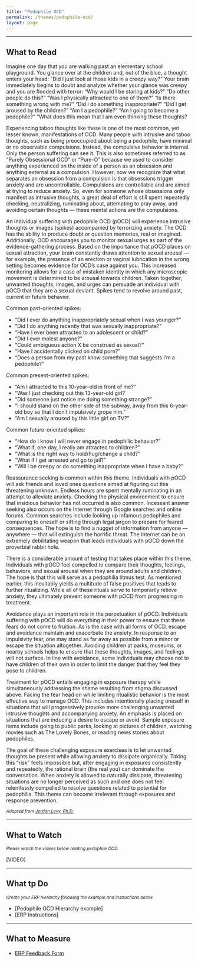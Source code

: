 ```yaml
---
title: "Pedophile OCD"
permalink: /themes/pedophile-ocd/
layout: page
---
```

- - - -

## What to Read
Imagine one day that you are walking past an elementary school playground. You glance over at the children and, out of the blue, a thought enters your head: “Did I just look at those kids in a creepy way?” Your brain immediately begins to doubt and analyze whether your glance was creepy and you are flooded with terror: “Why would I be staring at kids?” “Do other people do this?” “Was I physically attracted to one of them?” “Is there something wrong with me?” “Did I do something inappropriate?” “Did I get aroused by the children?” “Am I a pedophile?” “Am I going to become a pedophile?” “What does this mean that I am even thinking these thoughts? 

Experiencing taboo thoughts like these is one of the most common, yet lesser known, manifestations of OCD. Many people with intrusive and taboo thoughts, such as being preoccupied about being a pedophile, have minimal or no observable compulsions. Instead, the compulsive behavior is internal. Only the person suffering can see it. This is also sometimes referred to as “Purely Obsessional OCD” or “Pure-O” because we used to consider anything experienced on the inside of a person as an obsession and anything external as a compulsion. However, now we recognize that what separates an obsession from a compulsion is that obsessions trigger anxiety and are uncontrollable. Compulsions are controllable and are aimed at trying to reduce anxiety. So, even for someone whose obsessions only manifest as intrusive thoughts, a great deal of effort is still spent repeatedly checking, neutralizing, ruminating about, attempting to pray away, and avoiding certain thoughts — these mental actions are the compulsions. 

An individual suffering with pedophile OCD (pOCD) will experience intrusive thoughts or images (spikes) accompanied by terrorizing anxiety. The OCD has the ability to produce doubt or question memories, real or imagined. Additionally, OCD encourages you to monitor sexual urges as part of the evidence-gathering process. Based on the importance that pOCD places on sexual attraction, your brain constantly draws attention to sexual arousal — for example, the presence of an erection or vaginal lubrication in the wrong setting becomes evidence for OCD’s case against you. This increased monitoring allows for a case of mistaken identity in which any microscopic movement is determined to be arousal towards children. Taken together, unwanted thoughts, images, and urges can persuade an individual with pOCD that they are a sexual deviant. Spikes tend to revolve around past, current or future behavior.

Common past-oriented spikes:
- “Did I ever do anything inappropriately sexual when I was younger?”
- “Did I do anything recently that was sexually inappropriate?”
- “Have I ever been attracted to an adolescent or child?”
- “Did I ever molest anyone?”
- “Could ambiguous action X be construed as sexual?”
- “Have I accidentally clicked on child porn?”
- “Does a person from my past know something that suggests I’m a pedophile?”

Common present-oriented spikes:
- “Am I attracted to this 10-year-old in front of me?”
- “Was I just checking out this 13-year-old girl?
- “Did someone just notice me doing something strange?”
- “I should stand on the other side of the subway, away from this 6-year-old boy so that I don’t impulsively grope him.”
- “Am I sexually aroused by this little girl on TV?”

Common future-oriented spikes:
- “How do I know I will never engage in pedophilic behavior?”
- “What if, one day, I really am attracted to children?”
- “What is the right way to hold/hug/change a child?”
- “What if I get arrested and go to jail?”
- “Will I be creepy or do something inappropriate when I have a baby?”

Reassurance seeking is common within this theme. Individuals with pOCD will ask friends and loved ones questions aimed at figuring out this threatening unknown. Endless hours are spent mentally ruminating in an attempt to alleviate anxiety. Checking the physical environment to ensure that insidious behavior has not occurred is also common. Incessant answer seeking also occurs on the Internet through Google searches and online forums. Common searches include looking up infamous pedophiles and comparing to oneself or sifting through legal jargon to prepare for feared consequences. The hope is to find a nugget of information from anyone — anywhere — that will extinguish the horrific threat. The Internet can be an extremely debilitating weapon that leads individuals with pOCD down the proverbial rabbit hole.

There is a considerable amount of testing that takes place within this theme. Individuals with pOCD feel compelled to compare their thoughts, feelings, behaviors, and sexual arousal when they are around adults and children. The hope is that this will serve as a pedophilia litmus test. As mentioned earlier, this inevitably yields a multitude of false positives that leads to further ritualizing. While all of these rituals serve to temporarily relieve anxiety, they ultimately prevent someone with pOCD from progressing in treatment.

Avoidance plays an important role in the perpetuation of pOCD. Individuals suffering with pOCD will do everything in their power to ensure that these fears do not come to fruition. As is the case with all forms of OCD, escape and avoidance maintain and exacerbate the anxiety. In response to an impulsivity fear, one may stand as far away as possible from a minor or escape the situation altogether. Avoiding children at parks, museums, or nearby schools helps to ensure that these thoughts, images, and feelings will not surface. In line with avoidance, some individuals may choose not to have children of their own in order to limit the danger that they feel they pose to children.

Treatment for pOCD entails engaging in exposure therapy while simultaneously addressing the shame resulting from stigma discussed above. Facing the fear head on while limiting ritualistic behavior is the most effective way to manage OCD. This includes intentionally placing oneself in situations that will progressively provoke more challenging unwanted intrusive thoughts and accompanying anxiety. An emphasis is placed on situations that are inducing a desire to escape or avoid. Sample exposure items include going to public parks, looking at pictures of children, watching movies such as The Lovely Bones, or reading news stories about pedophiles.

The goal of these challenging exposure exercises is to let unwanted thoughts be present while allowing anxiety to dissipate organically. Taking this “risk” feels impossible but, after engaging in exposures consistently and repeatedly, the rational brain (the real you) can dominate the conversation. When anxiety is allowed to naturally dissipate, threatening situations are no longer perceived as such and one does not feel relentlessly compelled to resolve questions related to potential for pedophilia. This theme can become irrelevant through exposures and response prevention.

<sup>*Adapted from <ins>[Jordan Levy, Ph.D.](https://iocdf.org/expert-opinions/am-i-a-monster-an-overview-of-common-features-typical-course-shame-and-treatment-of-pedophilia-ocd-pocd/)</ins>.*</sup>
  
- - - -

## What to Watch
<sup>*Please watch the videos below relating pedophile OCD.*</sup>

[VIDEO]

- - - -

## What tp Do
<sup>*Create your ERP hierarchy following the example and instructions below.*</sup>

- [Pedophile OCD Hierarchy example]
- [ERP Instructions]

- - - -

## What to Measure
- <ins>[ERP Feedback Form](https://drive.google.com/file/d/1sV7AfEHtfEZfz-0nEUezAMLIThgSHe9u/view?usp=sharing)</ins>

